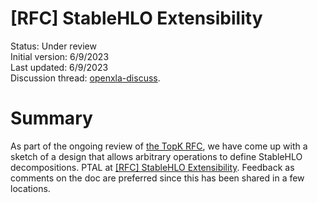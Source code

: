 # [RFC] StableHLO Extensibility

Status: Under review<br/>
Initial version: 6/9/2023<br/>
Last updated: 6/9/2023<br/>
Discussion thread: [openxla-discuss](https://groups.google.com/a/openxla.org/g/openxla-discuss/c/Ao5K8fvXoEk/m/OaddRrgyAgAJ).

# Summary

As part of the ongoing review of [the TopK RFC](https://github.com/openxla/stablehlo/pull/1593),
we have come up with a sketch of a design that allows arbitrary operations to
define StableHLO decompositions. PTAL at
[[RFC] StableHLO Extensibility](https://docs.google.com/document/d/1bSyyLA-p1F7KjZgjo563F1WFsPwcZc4eaH5WyQfbsi0/edit#heading=h.kfv34azf3j5k).
Feedback as comments on the doc are preferred since this has been shared in
a few locations.
